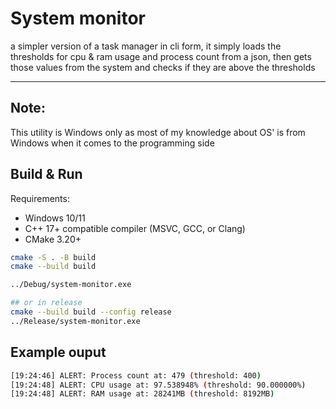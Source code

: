 # System monitor
a simpler version of a task manager in cli form, it simply loads the thresholds for cpu & ram usage and process count from a json,
then gets those values from the system and checks if they are above the thresholds

---

## Note:
This utility is Windows only as most of my knowledge about OS' is from Windows when it comes to the programming side

## Build & Run
Requirements:
  - Windows 10/11
  - C++ 17+ compatible compiler (MSVC, GCC, or Clang)
  - CMake 3.20+

```bash
cmake -S . -B build
cmake --build build

../Debug/system-monitor.exe

## or in release
cmake --build build --config release
../Release/system-monitor.exe
```

## Example ouput
```bash
[19:24:46] ALERT: Process count at: 479 (threshold: 400)
[19:24:48] ALERT: CPU usage at: 97.538948% (threshold: 90.000000%)
[19:24:48] ALERT: RAM usage at: 28241MB (threshold: 8192MB)
```
